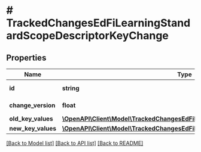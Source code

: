 # # TrackedChangesEdFiLearningStandardScopeDescriptorKeyChange

## Properties

Name | Type | Description | Notes
------------ | ------------- | ------------- | -------------
**id** | **string** | Resource identifier | [optional]
**change_version** | **float** | Change version | [optional]
**old_key_values** | [**\OpenAPI\Client\Model\TrackedChangesEdFiLearningStandardScopeDescriptorKey**](TrackedChangesEdFiLearningStandardScopeDescriptorKey.md) |  | [optional]
**new_key_values** | [**\OpenAPI\Client\Model\TrackedChangesEdFiLearningStandardScopeDescriptorKey**](TrackedChangesEdFiLearningStandardScopeDescriptorKey.md) |  | [optional]

[[Back to Model list]](../../README.md#models) [[Back to API list]](../../README.md#endpoints) [[Back to README]](../../README.md)
